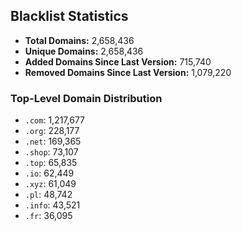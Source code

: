## Blacklist Statistics

- **Total Domains:** 2,658,436
- **Unique Domains:** 2,658,436
- **Added Domains Since Last Version:** 715,740
- **Removed Domains Since Last Version:** 1,079,220

### Top-Level Domain Distribution

-  `.com`: 1,217,677
-  `.org`: 228,177
-  `.net`: 169,365
-  `.shop`: 73,107
-  `.top`: 65,835
-  `.io`: 62,449
-  `.xyz`: 61,049
-  `.pl`: 48,742
-  `.info`: 43,521
-  `.fr`: 36,095
